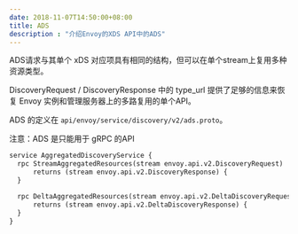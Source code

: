 ```yaml
---
date: 2018-11-07T14:50:00+08:00
title: ADS
description : "介绍Envoy的XDS API中的ADS"
---
```




ADS请求与其单个 xDS 对应项具有相同的结构，但可以在单个stream上复用多种资源类型。 

DiscoveryRequest / DiscoveryResponse 中的 type_url 提供了足够的信息来恢复 Envoy 实例和管理服务器上的多路复用的单个API。


ADS 的定义在 `api/envoy/service/discovery/v2/ads.proto`。

注意：ADS 是只能用于 gRPC 的API

```protobuf
service AggregatedDiscoveryService {
  rpc StreamAggregatedResources(stream envoy.api.v2.DiscoveryRequest)
      returns (stream envoy.api.v2.DiscoveryResponse) {
  }

  rpc DeltaAggregatedResources(stream envoy.api.v2.DeltaDiscoveryRequest)
      returns (stream envoy.api.v2.DeltaDiscoveryResponse) {
  }
}
```